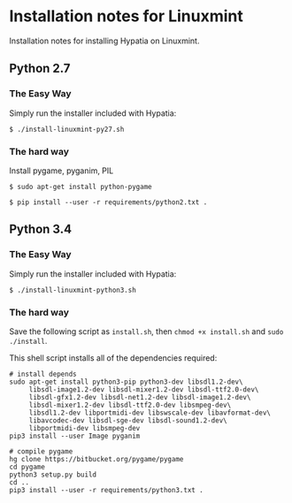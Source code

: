 # Installation notes for Linuxmint

Installation notes for installing Hypatia on Linuxmint.

## Python 2.7

### The Easy Way

Simply run the installer included with Hypatia:

```shell
$ ./install-linuxmint-py27.sh
```

### The hard way

Install pygame, pyganim, PIL

```shell
$ sudo apt-get install python-pygame
```

```shell
$ pip install --user -r requirements/python2.txt .
```

## Python 3.4

### The Easy Way

Simply run the installer included with Hypatia:

```shell
$ ./install-linuxmint-python3.sh
```

### The hard way

Save the following script as `install.sh`, then `chmod +x install.sh` and `sudo ./install`.

This shell script installs all of the dependencies required:

```shell
# install depends
sudo apt-get install python3-pip python3-dev libsdl1.2-dev\
     libsdl-image1.2-dev libsdl-mixer1.2-dev libsdl-ttf2.0-dev\
     libsdl-gfx1.2-dev libsdl-net1.2-dev libsdl-image1.2-dev\
     libsdl-mixer1.2-dev libsdl-ttf2.0-dev libsmpeg-dev\
     libsdl1.2-dev libportmidi-dev libswscale-dev libavformat-dev\
     libavcodec-dev libsdl-sge-dev libsdl-sound1.2-dev\
     libportmidi-dev libsmpeg-dev
pip3 install --user Image pyganim

# compile pygame
hg clone https://bitbucket.org/pygame/pygame
cd pygame
python3 setup.py build
cd ..
pip3 install --user -r requirements/python3.txt .
```
